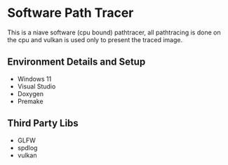 # Software Path Tracer

This is a niave software (cpu bound) pathtracer, all pathtracing is done on the cpu and vulkan is used only to present the traced image.

## Environment Details and Setup ##
- Windows 11
- Visual Studio
- Doxygen
- Premake

## Third Party Libs
- GLFW
- spdlog
- vulkan